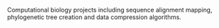 Computational biology projects including sequence alignment mapping, phylogenetic tree creation and data compression algorithms.
